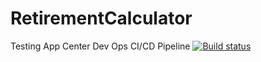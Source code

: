 # RetirementCalculator
Testing App Center Dev Ops CI/CD Pipeline
[![Build status](https://build.appcenter.ms/v0.1/apps/31265601-a6b1-4fe7-bcb7-b935387390b9/branches/develop/badge)](https://appcenter.ms)

